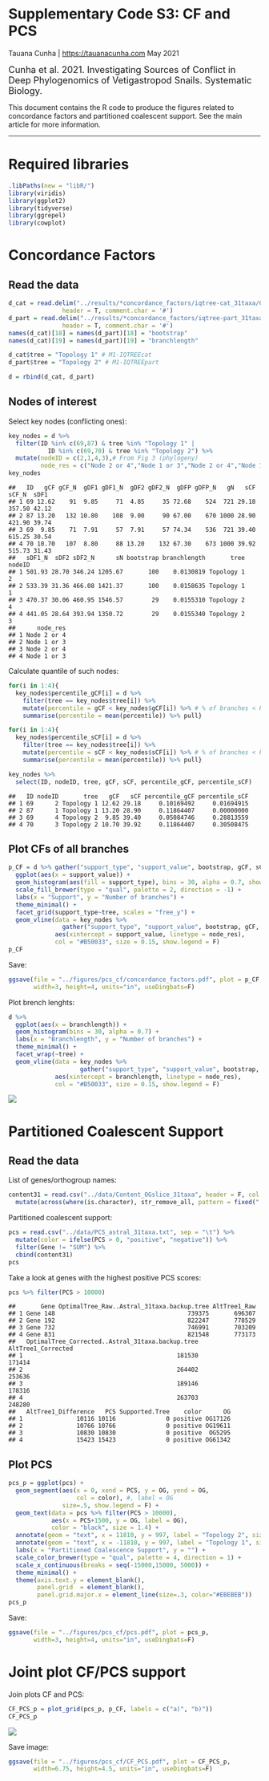 Supplementary Code S3: CF and PCS
================
Tauana Cunha \| <https://tauanacunha.com>
May 2021

<font size="4">Cunha et al. 2021. Investigating Sources of Conflict in
Deep Phylogenomics of Vetigastropod Snails. Systematic Biology.</font>

This document contains the R code to produce the figures related to
concordance factors and partitioned coalescent support. See the main
article for more information.

------------------------------------------------------------------------

# Required libraries

``` r
.libPaths(new = "libR/")
library(viridis)
library(ggplot2)
library(tidyverse)
library(ggrepel)
library(cowplot)
```

# Concordance Factors

## Read the data

``` r
d_cat = read.delim("../results/*concordance_factors/iqtree-cat_31taxa/ConcFact.cf.stat",
               header = T, comment.char = '#')
d_part = read.delim("../results/*concordance_factors/iqtree-part_31taxa/ConcFact.cf.stat",
               header = T, comment.char = '#')
names(d_cat)[18] = names(d_part)[18] = "bootstrap"
names(d_cat)[19] = names(d_part)[19] = "branchlength"

d_cat$tree = "Topology 1" # M1-IQTREEcat
d_part$tree = "Topology 2" # M1-IQTREEpart

d = rbind(d_cat, d_part)
```

## Nodes of interest

Select key nodes (conflicting ones):

``` r
key_nodes = d %>%
  filter(ID %in% c(69,87) & tree %in% "Topology 1" |
           ID %in% c(69,70) & tree %in% "Topology 2") %>%
  mutate(nodeID = c(2,1,4,3),# From Fig 3 (phylogeny)
         node_res = c("Node 2 or 4","Node 1 or 3","Node 2 or 4","Node 1 or 3")) 
key_nodes
```

    ##   ID   gCF gCF_N  gDF1 gDF1_N  gDF2 gDF2_N  gDFP gDFP_N   gN   sCF  sCF_N  sDF1
    ## 1 69 12.62    91  9.85     71  4.85     35 72.68    524  721 29.18 357.50 42.12
    ## 2 87 13.20   132 10.80    108  9.00     90 67.00    670 1000 28.90 421.90 39.74
    ## 3 69  9.85    71  7.91     57  7.91     57 74.34    536  721 39.40 615.25 30.54
    ## 4 70 10.70   107  8.80     88 13.20    132 67.30    673 1000 39.92 515.73 31.43
    ##   sDF1_N  sDF2 sDF2_N      sN bootstrap branchlength       tree nodeID
    ## 1 501.93 28.70 346.24 1205.67       100    0.0130819 Topology 1      2
    ## 2 533.39 31.36 466.08 1421.37       100    0.0158635 Topology 1      1
    ## 3 470.37 30.06 460.95 1546.57        29    0.0155310 Topology 2      4
    ## 4 441.05 28.64 393.94 1350.72        29    0.0155340 Topology 2      3
    ##      node_res
    ## 1 Node 2 or 4
    ## 2 Node 1 or 3
    ## 3 Node 2 or 4
    ## 4 Node 1 or 3

Calculate quantile of such nodes:

``` r
for(i in 1:4){
  key_nodes$percentile_gCF[i] = d %>%
    filter(tree == key_nodes$tree[i]) %>%
    mutate(percentile = gCF < key_nodes$gCF[i]) %>% # % of branches < key node
    summarise(percentile = mean(percentile)) %>% pull}

for(i in 1:4){
  key_nodes$percentile_sCF[i] = d %>%
    filter(tree == key_nodes$tree[i]) %>%
    mutate(percentile = sCF < key_nodes$sCF[i]) %>% # % of branches < key node
    summarise(percentile = mean(percentile)) %>% pull}

key_nodes %>%
  select(ID, nodeID, tree, gCF, sCF, percentile_gCF, percentile_sCF)
```

    ##   ID nodeID       tree   gCF   sCF percentile_gCF percentile_sCF
    ## 1 69      2 Topology 1 12.62 29.18     0.10169492     0.01694915
    ## 2 87      1 Topology 1 13.20 28.90     0.11864407     0.00000000
    ## 3 69      4 Topology 2  9.85 39.40     0.05084746     0.28813559
    ## 4 70      3 Topology 2 10.70 39.92     0.11864407     0.30508475


## Plot CFs of all branches

``` r
p_CF = d %>% gather("support_type", "support_value", bootstrap, gCF, sCF) %>%
  ggplot(aes(x = support_value)) + 
  geom_histogram(aes(fill = support_type), bins = 30, alpha = 0.7, show.legend = F) +
  scale_fill_brewer(type = "qual", palette = 2, direction = -1) +
  labs(x = "Support", y = "Number of branches") +
  theme_minimal() +
  facet_grid(support_type~tree, scales = "free_y") +
  geom_vline(data = key_nodes %>%
               gather("support_type", "support_value", bootstrap, gCF, sCF),
             aes(xintercept = support_value, linetype = node_res),
             col = "#B50033", size = 0.15, show.legend = F)
p_CF
```

Save:

``` r
ggsave(file = "../figures/pcs_cf/concordance_factors.pdf", plot = p_CF,
       width=3, height=4, units="in", useDingbats=F)
```

Plot brench lenghts:

``` r
d %>%
  ggplot(aes(x = branchlength)) + 
  geom_histogram(bins = 30, alpha = 0.7) +
  labs(x = "Branchlength", y = "Number of branches") +
  theme_minimal() +
  facet_wrap(~tree) +
  geom_vline(data = key_nodes %>%
                    gather("support_type", "support_value", bootstrap, gCF, sCF),
             aes(xintercept = branchlength, linetype = node_res),
             col = "#B50033", size = 0.15, show.legend = F)
```

![](concordance_factors_files/figure-gfm/unnamed-chunk-10-1.png)<!-- -->


# Partitioned Coalescent Support

## Read the data

List of genes/orthogroup names:

``` r
content31 = read.csv("../data/Content_OGslice_31taxa", header = F, col.names = "OG") %>%
  mutate(across(where(is.character), str_remove_all, pattern = fixed(".trimmed.fa")))
```

Partitioned coalescent support:

``` r
pcs = read.csv("../data/PCS_astral_31taxa.txt", sep = "\t") %>%
  mutate(color = ifelse(PCS > 0, "positive", "negative")) %>%
  filter(Gene != "SUM") %>%
  cbind(content31)
pcs
```

Take a look at genes with the highest positive PCS scores:

``` r
pcs %>% filter(PCS > 10000)
```

    ##       Gene OptimalTree_Raw..Astral_31taxa.backup.tree AltTree1_Raw
    ## 1 Gene 148                                     739375       696307
    ## 2 Gene 192                                     822247       778529
    ## 3 Gene 732                                     746991       703209
    ## 4 Gene 831                                     821548       773173
    ##   OptimalTree_Corrected..Astral_31taxa.backup.tree AltTree1_Corrected
    ## 1                                           181530             171414
    ## 2                                           264402             253636
    ## 3                                           189146             178316
    ## 4                                           263703             248280
    ##   AltTree1_Difference   PCS Supported.Tree    color      OG
    ## 1               10116 10116              0 positive OG17126
    ## 2               10766 10766              0 positive OG19611
    ## 3               10830 10830              0 positive  OG5295
    ## 4               15423 15423              0 positive OG61342


## Plot PCS

``` r
pcs_p = ggplot(pcs) +
  geom_segment(aes(x = 0, xend = PCS, y = OG, yend = OG,
                   col = color), #, label = OG
               size=.5, show.legend = F) +
  geom_text(data = pcs %>% filter(PCS > 10000),
            aes(x = PCS+1500, y = OG, label = OG),
            color = "black", size = 1.4) +
  annotate(geom = "text", x = 11810, y = 997, label = "Topology 2", size = 9/.pt) +
  annotate(geom = "text", x = -11810, y = 997, label = "Topology 1", size = 9/.pt) +
  labs(x = "Partitioned Coalescence Support", y = "") +
  scale_color_brewer(type = "qual", palette = 4, direction = 1) +
  scale_x_continuous(breaks = seq(-15000,15000, 5000)) +
  theme_minimal() +
  theme(axis.text.y = element_blank(),
        panel.grid  = element_blank(),
        panel.grid.major.x = element_line(size=.3, color="#EBEBEB"))
pcs_p
```

Save:

``` r
ggsave(file = "../figures/pcs_cf/pcs.pdf", plot = pcs_p,
       width=3, height=4, units="in", useDingbats=F)
```


# Joint plot CF/PCS support

Join plots CF and PCS:

``` r
CF_PCS_p = plot_grid(pcs_p, p_CF, labels = c("a)", "b)"))
CF_PCS_p
```

![](concordance_factors_files/figure-gfm/unnamed-chunk-18-1.png)<!-- -->

Save image:

``` r
ggsave(file = "../figures/pcs_cf/CF_PCS.pdf", plot = CF_PCS_p,
       width=6.75, height=4.5, units="in", useDingbats=F)
```
